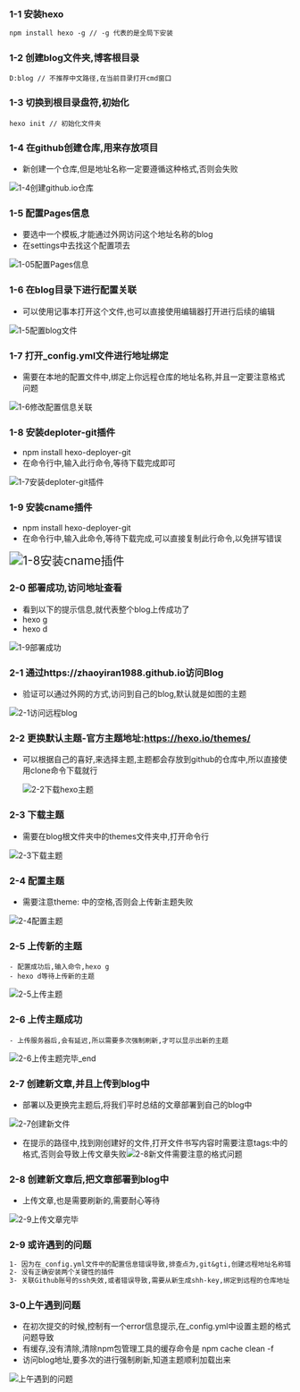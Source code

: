 ### 1-1  安装hexo

```html
npm install hexo -g // -g 代表的是全局下安装
```

### 1-2  创建blog文件夹,博客根目录

```
D:blog // 不推荐中文路径,在当前目录打开cmd窗口
```

### 1-3  切换到根目录盘符,初始化

```
hexo init // 初始化文件夹
```

### 1-4  在github创建仓库,用来存放项目

- 新创建一个仓库,但是地址名称一定要遵循这种格式,否则会失败

![1-4创建github.io仓库](\images\1-4创建github.io仓库.jpg)


### 1-5 配置Pages信息

- 要选中一个模板,才能通过外网访问这个地址名称的blog
- 在settings中去找这个配置项去

![1-05配置Pages信息](images\1-05配置Pages信息.jpg)


### 1-6 在blog目录下进行配置关联

- 可以使用记事本打开这个文件,也可以直接使用编辑器打开进行后续的编辑

![1-5配置blog文件](\images\1-5配置blog文件.jpg)

### 1-7 打开_config.yml文件进行地址绑定

- 需要在本地的配置文件中,绑定上你远程仓库的地址名称,并且一定要注意格式问题

![1-6修改配置信息关联](\images\1-6修改配置信息关联.jpg)

### 1-8 安装deploter-git插件

- npm install hexo-deployer-git
- 在命令行中,输入此行命令,等待下载完成即可

![1-7安装deploter-git插件](\images\1-7安装deploter-git插件.jpg)

### 1-9 安装cname插件

- npm install hexo-deployer-git
- 在命令行中,输入此命令,等待下载完成,可以直接复制此行命令,以免拼写错误

<img src="images\1-8安装cname插件.jpg" alt="1-8安装cname插件" style="zoom:150%;" />

### 2-0 部署成功,访问地址查看

- 看到以下的提示信息,就代表整个blog上传成功了
- hexo g
- hexo d

![1-9部署成功](\images\1-9部署成功.jpg)

### 2-1 通过https://zhaoyiran1988.github.io访问Blog

- 验证可以通过外网的方式,访问到自己的blog,默认就是如图的主题

![2-1访问远程blog](\images\2-1访问远程blog.jpg)





### 2-2  更换默认主题-官方主题地址:https://hexo.io/themes/

- 可以根据自己的喜好,来选择主题,主题都会存放到github的仓库中,所以直接使用clone命令下载就行

  ![2-2下载hexo主题](\images\2-2下载hexo主题.jpg)





### 2-3 下载主题

- 需要在blog根文件夹中的themes文件夹中,打开命令行

![2-3下载主题](\images\2-3下载主题.jpg)



### 2-4 配置主题

- 需要注意theme: 中的空格,否则会上传新主题失败

![2-4配置主题](\images\2-4配置主题.jpg)

### 2-5 上传新的主题

	- 配置成功后,输入命令,hexo g      
	- hexo d等待上传新的主题

![2-5上传主题](\images\2-5上传主题.jpg)



### 2-6 上传主题成功

	- 上传服务器后,会有延迟,所以需要多次强制刷新,才可以显示出新的主题

![2-6上传主题完毕_end](\images\2-6上传主题完毕_end.jpg)



### 2-7 创建新文章,并且上传到blog中

- 部署以及更换完主题后,将我们平时总结的文章部署到自己的blog中

![2-7创建新文件](\images\2-7创建新文件.jpg)

- 在提示的路径中,找到刚创建好的文件,打开文件书写内容时需要注意tags:中的格式,否则会导致上传文章失败![2-8新文件需要注意的格式问题](\images\2-8新文件需要注意的格式问题.jpg)

### 2-8 创建新文章后,把文章部署到blog中

- 上传文章,也是需要刷新的,需要耐心等待

![2-9上传文章完毕](\images\2-9上传文章完毕.jpg)

###  2-9 或许遇到的问题

```txt
1- 因为在_config.yml文件中的配置信息错误导致,排查点为,git&gti,创建远程地址名称错误等等
2- 没有正确安装两个关键性的插件
3- 关联Github账号的ssh失效,或者错误导致,需要从新生成shh-key,绑定到远程的仓库地址
```

### 3-0上午遇到问题

- 在初次提交的时候,控制有一个error信息提示,在_config.yml中设置主题的格式问题导致
- 有缓存,没有清除,清除npm包管理工具的缓存命令是 npm cache clean -f
- 访问blog地址,要多次的进行强制刷新,知道主题顺利加载出来

![上午遇到的问题](\images\上午遇到的问题.jpg)

